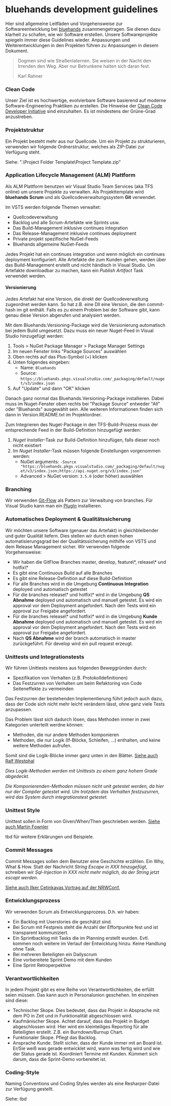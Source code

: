 # bluehands development guidelines

Hier sind allgemeine Leitfäden und Vorgehensweise zur Softwareentwicklung bei [bluehands](http://www.bluehands.de) zusammengetragen. Sie dienen dazu klarheit zu schafen, wie wir Software erstellen. Unsere Softwareprojekte spiegeln immer diese Guidelines wieder. Anpassungen und Weiterentwicklungen in den Projekten führen zu Anpassungen in diesem Dokument.

>Dogmen sind wie Straßenlaternen. Sie weisen in der Nacht den Irrenden den Weg. Aber nur Betrunkene halten sich daran fest.
>
>Karl Rahner

### Clean Code ###

Unser Ziel ist es hochwertige, evolvierbare Software basierend auf moderne Software-Engineering Praktiken zu erstellen. Die Hinweise der [Clean Code Developer Initiative](http://clean-code-developer.de/) sind einzuhalten. Es ist mindestens der Grüne-Grad anzustreben. 

### Projektstruktur ###

Ein Projekt besteht mehr aus nur Quellcode. Um ein Projekt zu strukturieren, verwenden wir folgende Ordnerstruktur, welches als ZIP-Datei zur Verfügung steht.

Siehe: ".\Project Folder Template\Project Template.zip"

### Application Lifecycle Management (ALM) Plattform ###

Als ALM Plattform benutzen wir Visual Studio Team Services (aka TFS online) um unsere Projekte zu verwalten. Als Projekttemplate wird **bluehands Scrum** und als Quellcodeverwaltungssystem **Git** verwendet. 

Im VSTS werden folgende Themen verwaltet:
* Quellcodeverwaltung
* Backlog und alle Scrum-Artefakte wie Sprints usw.
* Das Build-Management inklusive continues integration
* Das Release-Management inklusive continues deployment
* Private projekt spezifische NuGet-Feeds
* Bluehands allgemeine NuGet-Feeds 

Jedes Projekt hat ein continues integration und wenn möglich ein continues deployment konfiguriert. Alle Artefakte die zum Kunden gehen, werden über das Build-Management erstellt und nicht händisch in Visual Studio. Um Artefakte downloadbar zu machen, kann ein *Publish Artifact* Task verwendet werden.

#### Versionierung ####

Jedes Artefakt hat eine Version, die direkt der Quellcodeverwaltung zugeordnet werden kann. So hat z.B. eine Dll eine Version, die den commit-hash im git enthält. Falls es zu einem Problem bei der Software gibt, kann genau diese Version abgerufen und analysiert werden.

Mit dem Bluehands.Versioning-Package wird die Versionierung automatisch bei jedem Build umgesetzt. Dazu muss ein neuer Nuget-Feed in Visual Studio hinzugefügt werden:

1. Tools > NuGet Package Manager > Package Manager Settings
2. Im neuen Fenster links "Package Sources" auswählen
3. Oben rechts auf das Plus-Symbol (+) klicken
4. Unten folgendes eingeben:
    * Name: `Bluehands`
    * Source: `https://bluehands.pkgs.visualstudio.com/_packaging/default/nuget/v3/index.json`
5. Auf "Update" und dann "OK" klicken

Danach ganz normal das Bluehands.Versioning-Package installieren. Dabei muss im Nuget-Fenster oben rechts bei "Package Source" entweder "All" oder "Bluehands" ausgewählt sein. Alle weiteren Informationen finden sich dann in Version.README.txt im Projektordner.

Zum Integrieren des Nuget-Package in den TFS-Build-Prozess muss der entsprechende Feed in der Build-Definition hinzugefügt werden:

1. *Nuget Installer*-Task zur Build-Definition hinzufügen, falls dieser noch nicht existiert
2. Im *Nuget Installer*-Task müssen folgende Einstellungen vorgenommen werden:
    * NuGet arguments: `-Source "https://bluehands.pkgs.visualstudio.com/_packaging/default/nuget/v3/index.json;https://api.nuget.org/v3/index.json"`
    * Advanced > NuGet version: `3.5.0` (oder höher) auswählen

### Branching ###

Wir verwenden [Git-Flow](http://nvie.com/posts/a-successful-git-branching-model/) als Pattern zur Verwaltung von branches. Für Visual Studio kann man ein [PlugIn](https://marketplace.visualstudio.com/items?itemName=vs-publisher-57624.GitFlowforVisualStudio) installieren.

### Automatisches Deployment & Qualitätssicherung ###

Wir möchten unsere Software (genauer das Artefakt) in gleichbleibender und guter Qualität liefern. Dies stellen wir durch einen hohen automatisierungsgrad bei der Qualitätssicherung mithilfe von VSTS und dem Release Management sicher. Wir verwenden folgende Vorgehensweise:

* Wir haben die GitFlow Branches master, develop, feature\\\*, release\\\* und hotfix\\\*
* Es gibt eine Continuous Build auf alle Branches  
* Es gibt eine Release-Definition auf diese Build-Definition
* Für alle Branches wird in die Umgebung **Continuous Integration** deployed und automatisch getestet
* Für die branches release\\\* und hotfix\\\* wird in die Umgebung **QS Abnahme** deployed und automatisch und manuell getestet. Es wird ein approval vor dem Deployment angefordert. Nach den Tests wird ein approval zur Freigabe angefordert.   
* Für die branches release\\\* und hotfix\\\* wird in die Umgebung **Kunde Abnahme** deployed und automatisch und manuell getestet. Es wird ein approval vor dem Deployment angefordert. Nach den Tests wird ein approval zur Freigabe angefordert.   
* Nach **QS Abnahme** wird der branch automatisch in master zurückgeführt. Für develop wird ein pull request erzeugt.


### Unittests und Integrationstests ###

Wir führen Unittests meistens aus folgenden Beweggründen durch:
* Spezifikation von Verhalten (z.B. Protokolldefinitionen)
* Das Festzurren von Verhalten um beim Refaktoring von Code Seiteneffekte zu vermeinden

Das Festzurren der bestehenden Implementierung führt jedoch auch dazu, dass der Code sich nicht mehr leicht verändern lässt, ohne ganz viele Tests anzupassen. 

Das Problem lässt sich dadurch lösen, dass Methoden immer in zwei Kategorien unterteilt werdne können:
* Methoden, die nur andere Methoden komponieren 
* Methoden, die nur Logik (If-Blöcke, Schleifen, ...) enthalten, und keine weitere Methoden aufrufen.

Somit sind die Logik-Blöcke immer ganz unten in den Blätter. [Siehe auch Ralf Westphal](http://blog.ralfw.de/2015/04/die-ioda-architektur.html)

*Dies Logik-Methoden werden mit Unittests zu einem ganz hohem Grade abgedeckt.*
 
*Die Komponierenden-Methoden müssen nicht unit getestet werden, da hier nur der Compiler getestet wird. Um trotzdem das Verhalten festzuzurren, wird das System durch integrationstest getestet.*

### Unittest Style ###

Unittest sollen in Form von Given/When/Then geschrieben werden. [Siehe auch Martin Fownler](https://martinfowler.com/bliki/GivenWhenThen.html) 

tbd für weitere Erklärungen und Beispiele.

### Commit Messages ###

Commit Messages sollen dem Benutzer eine Geschichte erzählen. Ein Why, What & How. 
Statt der Nachricht *String Escape in XXX hinzugefügt*, schreiben wir *Sql-Injection in XXX nicht mehr möglich, da der String jetzt escapt werden*.

[Siehe auch Ilker Cetinkayas Vortrag auf der NRWConf.](https://www.google.de/search?q=Commitmessages+ilker&ie=&oe=#q=Commit+Messages+ilker+Cetinkaya)
 
### Entwicklungsprozess ###

Wir verwenden Scrum als Entwicklungsprozess. D.h. wir haben: 

* Ein Backlog mit Userstories die geschätzt sind. 
* Bei Scrum mit Festpreis steht die Anzahl der Effortpunkte fest und ist transparent kommuniziert.
* Ein Sprintbacklog mit Tasks die im Planning erstellt wurden. Evtl. kommen noch weitere im Verlauf der Entwicklung hinzu. Keine Handlung ohne Task.
* Bei mehreren Beteiligten ein Dailyscrum
* Eine vorbereitete Sprint Demo mit dem Kunden
* Eine Sprint Retroperpektive

### Verantwortlichkeiten ###

In jedem Projekt gibt es eine Reihe von Verantwortlichkeiten, die erfüllt seien müssen. Das kann auch in Personalunion geschehen. Im einzelnen sind diese:

* Technischer Skope. Dies bedeutet, dass das Projekt in Absprache mit dem PO in Zeit und in Funktionalität abgeschlossen wird.
* Kaufmänischer Skope. Achtet darauf, dass das Projekt in Budget abgeschlossen wird. Hier wird ein kleinteiliges Reporting für alle Beteiligten erstellt. Z.B. ein Burndown/Burnup Chart. 
* Funktionaler Skope. Pflegt das Backlog.
* Ansprache Kunde. Stellt sicher, dass der Kunde immer mit an Board ist. Er/Sie weiß was gerade entwicklet wird, wann was fertig wird und wie der Status gerade ist. Koordiniert Termine mit Kunden. Kümmert sich darum, dass die Sprint-Demo vorbereitet ist.

 
### Coding-Style ###

Naming Conventions und Coding Styles werden als eine Resharper-Datei zur Verfügung gestellt.

Siehe: tbd 
 

